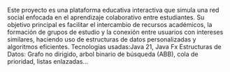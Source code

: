 Este proyecto es una plataforma educativa interactiva que simula una red social enfocada en el aprendizaje colaborativo entre estudiantes.
Su objetivo principal es facilitar el intercambio de recursos académicos, la formación de grupos de estudio y la conexión entre usuarios 
con intereses similares, haciendo uso de estructuras de datos personalizadas y algoritmos eficientes.
Tecnologias usadas:Java 21, Java Fx 
Estructuras de Datos:
Grafo no dirigido, arbol binario de búsqueda (ABB), cola de prioridad, listas enlazadas...
